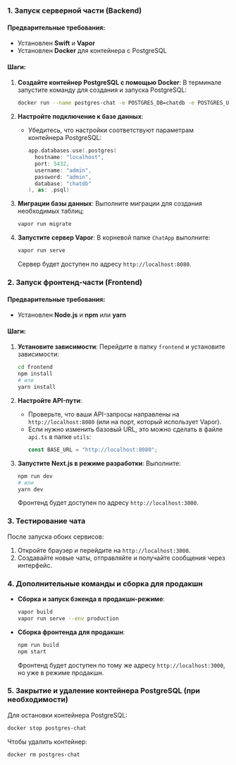 ### 1. Запуск серверной части (Backend)

#### Предварительные требования:

- Установлен **Swift** и **Vapor**
- Установлен **Docker** для контейнера с PostgreSQL

#### Шаги:

1. **Создайте контейнер PostgreSQL с помощью Docker**:
   В терминале запустите команду для создания и запуска PostgreSQL:

   ```bash
   docker run --name postgres-chat -e POSTGRES_DB=chatdb -e POSTGRES_USER=admin -e POSTGRES_PASSWORD=admin -p 5432:5432 -d postgres
   ```

2. **Настройте подключение к базе данных**:

   - Убедитесь, что настройки соответствуют параметрам контейнера PostgreSQL:
     ```swift
     app.databases.use(.postgres(
       hostname: "localhost",
       port: 5432,
       username: "admin",
       password: "admin",
       database: "chatdb"
     ), as: .psql)
     ```

3. **Миграции базы данных**:
   Выполните миграции для создания необходимых таблиц:

   ```bash
   vapor run migrate
   ```

4. **Запустите сервер Vapor**:
   В корневой папке `ChatApp` выполните:
   ```bash
   vapor run serve
   ```
   Сервер будет доступен по адресу `http://localhost:8080`.

### 2. Запуск фронтенд-части (Frontend)

#### Предварительные требования:

- Установлен **Node.js** и **npm** или **yarn**

#### Шаги:

1. **Установите зависимости**:
   Перейдите в папку `frontend` и установите зависимости:

   ```bash
   cd frontend
   npm install
   # или
   yarn install
   ```

2. **Настройте API-пути**:

   - Проверьте, что ваши API-запросы направлены на `http://localhost:8080` (или на порт, который использует Vapor).
   - Если нужно изменить базовый URL, это можно сделать в файле `api.ts` в папке `utils`:
     ```typescript
     const BASE_URL = "http://localhost:8080";
     ```

3. **Запустите Next.js в режиме разработки**:
   Выполните:
   ```bash
   npm run dev
   # или
   yarn dev
   ```
   Фронтенд будет доступен по адресу `http://localhost:3000`.

### 3. Тестирование чата

После запуска обоих сервисов:

1. Откройте браузер и перейдите на `http://localhost:3000`.
2. Создавайте новые чаты, отправляйте и получайте сообщения через интерфейс.

### 4. Дополнительные команды и сборка для продакшн

- **Сборка и запуск бэкенда в продакшн-режиме**:

  ```bash
  vapor build
  vapor run serve --env production
  ```

- **Сборка фронтенда для продакшн**:
  ```bash
  npm run build
  npm start
  ```
  Фронтенд будет доступен по тому же адресу `http://localhost:3000`, но уже в режиме продакшн.

### 5. Закрытие и удаление контейнера PostgreSQL (при необходимости)

Для остановки контейнера PostgreSQL:

```bash
docker stop postgres-chat
```

Чтобы удалить контейнер:

```bash
docker rm postgres-chat
```
